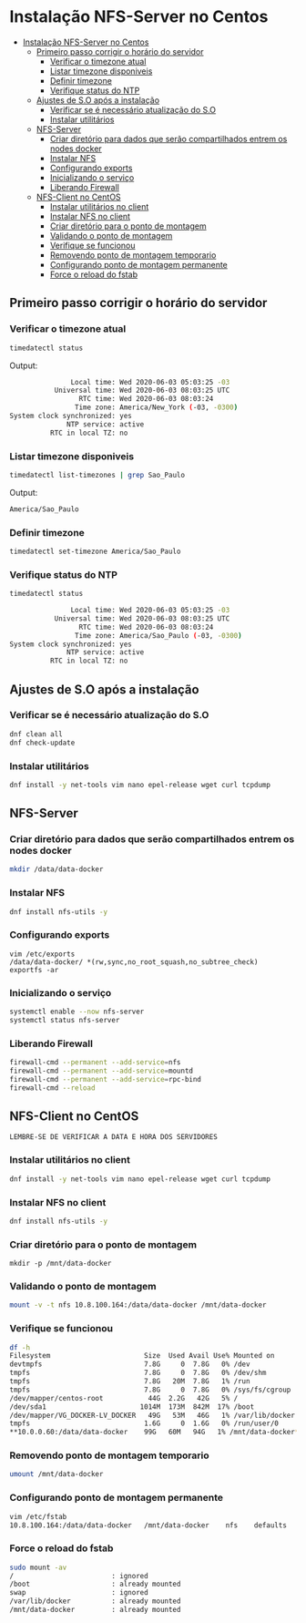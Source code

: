 # Instalação NFS-Server no Centos

- [Instalação NFS-Server no Centos](#instalação-nfs-server-no-centos)
  - [Primeiro passo corrigir o horário do servidor](#primeiro-passo-corrigir-o-horário-do-servidor)
    - [Verificar o timezone atual](#verificar-o-timezone-atual)
    - [Listar timezone disponiveis](#listar-timezone-disponiveis)
    - [Definir timezone](#definir-timezone)
    - [Verifique status do NTP](#verifique-status-do-ntp)
  - [Ajustes de S.O após a instalação](#ajustes-de-so-após-a-instalação)
    - [Verificar se é necessário atualização do S.O](#verificar-se-é-necessário-atualização-do-so)
    - [Instalar utilitários](#instalar-utilitários)
  - [NFS-Server](#nfs-server)
    - [Criar diretório para dados que serão compartilhados entrem os nodes docker](#criar-diretório-para-dados-que-serão-compartilhados-entrem-os-nodes-docker)
    - [Instalar NFS](#instalar-nfs)
    - [Configurando exports](#configurando-exports)
    - [Inicializando o serviço](#inicializando-o-serviço)
    - [Liberando Firewall](#liberando-firewall)
  - [NFS-Client no CentOS](#nfs-client-no-centos)
    - [Instalar utilitários no client](#instalar-utilitários-no-client)
    - [Instalar NFS no client](#instalar-nfs-no-client)
    - [Criar diretório para o ponto de montagem](#criar-diretório-para-o-ponto-de-montagem)
    - [Validando o ponto de montagem](#validando-o-ponto-de-montagem)
    - [Verifique se funcionou](#verifique-se-funcionou)
    - [Removendo ponto de montagem temporario](#removendo-ponto-de-montagem-temporario)
    - [Configurando ponto de montagem permanente](#configurando-ponto-de-montagem-permanente)
    - [Force o reload do fstab](#force-o-reload-do-fstab)

## Primeiro passo corrigir o horário do servidor

### Verificar o timezone atual

```bash
timedatectl status
```

Output:

```bash
               Local time: Wed 2020-06-03 05:03:25 -03
           Universal time: Wed 2020-06-03 08:03:25 UTC
                 RTC time: Wed 2020-06-03 08:03:24
                Time zone: America/New_York (-03, -0300)
System clock synchronized: yes
              NTP service: active
          RTC in local TZ: no
```

### Listar timezone disponiveis

```bash
timedatectl list-timezones | grep Sao_Paulo
```

Output:

```bash
America/Sao_Paulo
```

### Definir timezone

```bash
timedatectl set-timezone America/Sao_Paulo
```

### Verifique status do NTP

```bash
timedatectl status
```

```bash
               Local time: Wed 2020-06-03 05:03:25 -03
           Universal time: Wed 2020-06-03 08:03:25 UTC
                 RTC time: Wed 2020-06-03 08:03:24
                Time zone: America/Sao_Paulo (-03, -0300)
System clock synchronized: yes
              NTP service: active
          RTC in local TZ: no
```

## Ajustes de S.O após a instalação

### Verificar se é necessário atualização do S.O

```bash
dnf clean all
dnf check-update
```

### Instalar utilitários

```bash
dnf install -y net-tools vim nano epel-release wget curl tcpdump
```

## NFS-Server

### Criar diretório para dados que serão compartilhados entrem os nodes docker

```bash
mkdir /data/data-docker
```

### Instalar NFS

```bash
dnf install nfs-utils -y
```

### Configurando exports

```shell
vim /etc/exports
/data/data-docker/ *(rw,sync,no_root_squash,no_subtree_check)
exportfs -ar
```

### Inicializando o serviço

```bash
systemctl enable --now nfs-server
systemctl status nfs-server
```

### Liberando Firewall

```bash
firewall-cmd --permanent --add-service=nfs
firewall-cmd --permanent --add-service=mountd
firewall-cmd --permanent --add-service=rpc-bind
firewall-cmd --reload
```

## NFS-Client no CentOS

`LEMBRE-SE DE VERIFICAR A DATA E HORA DOS SERVIDORES`

### Instalar utilitários no client

```bash
dnf install -y net-tools vim nano epel-release wget curl tcpdump
```

### Instalar NFS no client

```bash
dnf install nfs-utils -y
```

### Criar diretório para o ponto de montagem

```shell
mkdir -p /mnt/data-docker
```

### Validando o ponto de montagem

```bash
mount -v -t nfs 10.8.100.164:/data/data-docker /mnt/data-docker
```

### Verifique se funcionou

```bash
df -h
Filesystem                       Size  Used Avail Use% Mounted on
devtmpfs                         7.8G     0  7.8G   0% /dev
tmpfs                            7.8G     0  7.8G   0% /dev/shm
tmpfs                            7.8G   20M  7.8G   1% /run
tmpfs                            7.8G     0  7.8G   0% /sys/fs/cgroup
/dev/mapper/centos-root           44G  2.2G   42G   5% /
/dev/sda1                       1014M  173M  842M  17% /boot
/dev/mapper/VG_DOCKER-LV_DOCKER   49G   53M   46G   1% /var/lib/docker
tmpfs                            1.6G     0  1.6G   0% /run/user/0
**10.0.0.60:/data/data-docker    99G   60M   94G   1% /mnt/data-docker**
```

### Removendo ponto de montagem temporario

```bash
umount /mnt/data-docker
```

### Configurando ponto de montagem permanente

```bash
vim /etc/fstab
10.8.100.164:/data/data-docker   /mnt/data-docker    nfs    defaults    0 0 
```

### Force o reload do fstab

```bash
sudo mount -av
/                        : ignored
/boot                    : already mounted
swap                     : ignored
/var/lib/docker          : already mounted
/mnt/data-docker         : already mounted
```

